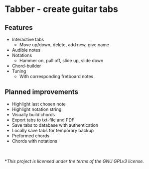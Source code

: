 # Tabber - create guitar tabs


## Features
* Interactive tabs
  * Move up/down, delete, add new, give name
* Audible notes
* Notations
  * Hammer on, pull off, slide up, slide down
* Chord-builder
* Tuning
  * With corresponding fretboard notes

  
  
## Planned improvements 
* Highlight last chosen note
* Highlight notation string
* Visually build chords
* Export tabs to txt-file and PDF
* Save tabs to database with authentication
* Locally save tabs for temporary backup
* Preformed chords
* Chords with notations


<br><br>
**This project is licensed under the terms of the GNU GPLv3 license.*
